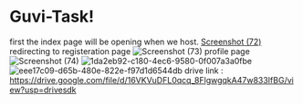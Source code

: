 # Guvi-Task!
first the index page will be opening when we host.
[Screenshot (72)](https://user-images.githubusercontent.com/83444630/230824323-abcc3796-6abc-4504-9d28-51288f13e183.png)
redirecting to registeration page 
![Screenshot (73)](https://user-images.githubusercontent.com/83444630/230824332-3a24f29d-1214-4220-8347-378c810c708c.png)
profile page
![Screenshot (74)](https://user-images.githubusercontent.com/83444630/230824339-323550ba-afc3-4177-9c69-6c1fa427e416.png)
![1da2eb92-c180-4ec6-9580-0f007a3a0fbe](https://user-images.githubusercontent.com/83444630/230825109-7b7cb3a1-7424-4fb4-a44c-bff625382d69.jpg)
![eee17c09-d65b-480e-822e-f97d1d6544db](https://user-images.githubusercontent.com/83444630/230825115-5143dd6d-2065-489a-8b82-e4693a5a455b.jpg)
drive link : https://drive.google.com/file/d/16VKVuDFL0qcq_8FlgwgqkA47w833IfBG/view?usp=drivesdk
